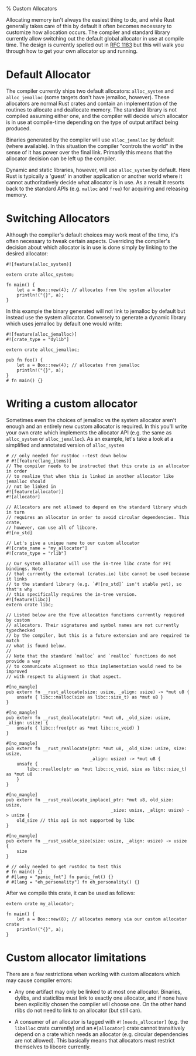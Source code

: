 % Custom Allocators

Allocating memory isn't always the easiest thing to do, and while Rust generally
takes care of this by default it often becomes necessary to customize how
allocation occurs. The compiler and standard library currently allow switching
out the default global allocator in use at compile time. The design is currently
spelled out in [RFC 1183][rfc] but this will walk you through how to get your
own allocator up and running.

[rfc]: https://github.com/rust-lang/rfcs/blob/master/text/1183-swap-out-jemalloc.md

# Default Allocator

The compiler currently ships two default allocators: `alloc_system` and
`alloc_jemalloc` (some targets don't have jemalloc, however). These allocators
are normal Rust crates and contain an implementation of the routines to
allocate and deallocate memory. The standard library is not compiled assuming
either one, and the compiler will decide which allocator is in use at
compile-time depending on the type of output artifact being produced.

Binaries generated by the compiler will use `alloc_jemalloc` by default (where
available). In this situation the compiler "controls the world" in the sense of
it has power over the final link. Primarily this means that the allocator
decision can be left up the compiler.

Dynamic and static libraries, however, will use `alloc_system` by default. Here
Rust is typically a 'guest' in another application or another world where it
cannot authoritatively decide what allocator is in use. As a result it resorts
back to the standard APIs (e.g. `malloc` and `free`) for acquiring and releasing
memory.

# Switching Allocators

Although the compiler's default choices may work most of the time, it's often
necessary to tweak certain aspects. Overriding the compiler's decision about
which allocator is in use is done simply by linking to the desired allocator:

```rust,no_run
#![feature(alloc_system)]

extern crate alloc_system;

fn main() {
    let a = Box::new(4); // allocates from the system allocator
    println!("{}", a);
}
```

In this example the binary generated will not link to jemalloc by default but
instead use the system allocator. Conversely to generate a dynamic library which
uses jemalloc by default one would write:

```rust,ignore
#![feature(alloc_jemalloc)]
#![crate_type = "dylib"]

extern crate alloc_jemalloc;

pub fn foo() {
    let a = Box::new(4); // allocates from jemalloc
    println!("{}", a);
}
# fn main() {}
```

# Writing a custom allocator

Sometimes even the choices of jemalloc vs the system allocator aren't enough and
an entirely new custom allocator is required. In this you'll write your own
crate which implements the allocator API (e.g. the same as `alloc_system` or
`alloc_jemalloc`). As an example, let's take a look at a simplified and
annotated version of `alloc_system`

```rust,no_run
# // only needed for rustdoc --test down below
# #![feature(lang_items)]
// The compiler needs to be instructed that this crate is an allocator in order
// to realize that when this is linked in another allocator like jemalloc should
// not be linked in
#![feature(allocator)]
#![allocator]

// Allocators are not allowed to depend on the standard library which in turn
// requires an allocator in order to avoid circular dependencies. This crate,
// however, can use all of libcore.
#![no_std]

// Let's give a unique name to our custom allocator
#![crate_name = "my_allocator"]
#![crate_type = "rlib"]

// Our system allocator will use the in-tree libc crate for FFI bindings. Note
// that currently the external (crates.io) libc cannot be used because it links
// to the standard library (e.g. `#![no_std]` isn't stable yet), so that's why
// this specifically requires the in-tree version.
#![feature(libc)]
extern crate libc;

// Listed below are the five allocation functions currently required by custom
// allocators. Their signatures and symbol names are not currently typechecked
// by the compiler, but this is a future extension and are required to match
// what is found below.
//
// Note that the standard `malloc` and `realloc` functions do not provide a way
// to communicate alignment so this implementation would need to be improved
// with respect to alignment in that aspect.

#[no_mangle]
pub extern fn __rust_allocate(size: usize, _align: usize) -> *mut u8 {
    unsafe { libc::malloc(size as libc::size_t) as *mut u8 }
}

#[no_mangle]
pub extern fn __rust_deallocate(ptr: *mut u8, _old_size: usize, _align: usize) {
    unsafe { libc::free(ptr as *mut libc::c_void) }
}

#[no_mangle]
pub extern fn __rust_reallocate(ptr: *mut u8, _old_size: usize, size: usize,
                                _align: usize) -> *mut u8 {
    unsafe {
        libc::realloc(ptr as *mut libc::c_void, size as libc::size_t) as *mut u8
    }
}

#[no_mangle]
pub extern fn __rust_reallocate_inplace(_ptr: *mut u8, old_size: usize,
                                        _size: usize, _align: usize) -> usize {
    old_size // this api is not supported by libc
}

#[no_mangle]
pub extern fn __rust_usable_size(size: usize, _align: usize) -> usize {
    size
}

# // only needed to get rustdoc to test this
# fn main() {}
# #[lang = "panic_fmt"] fn panic_fmt() {}
# #[lang = "eh_personality"] fn eh_personality() {}
```

After we compile this crate, it can be used as follows:

```rust,ignore
extern crate my_allocator;

fn main() {
    let a = Box::new(8); // allocates memory via our custom allocator crate
    println!("{}", a);
}
```

# Custom allocator limitations

There are a few restrictions when working with custom allocators which may cause
compiler errors:

* Any one artifact may only be linked to at most one allocator. Binaries,
  dylibs, and staticlibs must link to exactly one allocator, and if none have
  been explicitly chosen the compiler will choose one. On the other hand rlibs
  do not need to link to an allocator (but still can).

* A consumer of an allocator is tagged with `#![needs_allocator]` (e.g. the
  `liballoc` crate currently) and an `#[allocator]` crate cannot transitively
  depend on a crate which needs an allocator (e.g. circular dependencies are not
  allowed). This basically means that allocators must restrict themselves to
  libcore currently.
